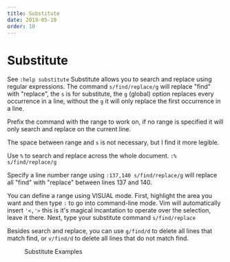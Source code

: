 ```yaml
---
title: Substitute
date: 2019-05-10
order: 10
---
```


# Substitute

<span class="sidenote">See `:help substitute`</span> Substitute allows you to search and replace using regular expressions. The command `s/find/replace/g` will replace "find" with "replace", the `s` is for substitute, the `g` (global) option replaces every occurrence in a line, without the `g` it will only replace the first occurrence in a line.

Prefix the command with the range to work on, if no range is specified it will only search and replace on the current line.


<span class="sidenote">The space between range and `s` is not necessary, but I find it more legible.</span>

Use `%` to search and replace across the whole document. `:% s/find/replace/g`

Specify a line number range using `:137,140 s/find/replace/g` will replace all "find" with "replace" between lines 137 and 140.

You can define a range using VISUAL mode. First, highlight the area you want and then type `:` to go into command-line mode. Vim will automatically insert `'<,'>` this is it's magical incantation to operate over the selection, leave it there. Next, type your substitute command `s/find/replace`

Besides search and replace, you can use `g/find/d` to delete all lines that match find, or `v/find/d` to delete all lines that do not match find.

<figure><asciinema-player src="/working-with-vim/casts/substitute.cast" font-size="large" cols="65" rows="20"></asciinema-player><figcaption>Substitute Examples</figcaption></figure>
